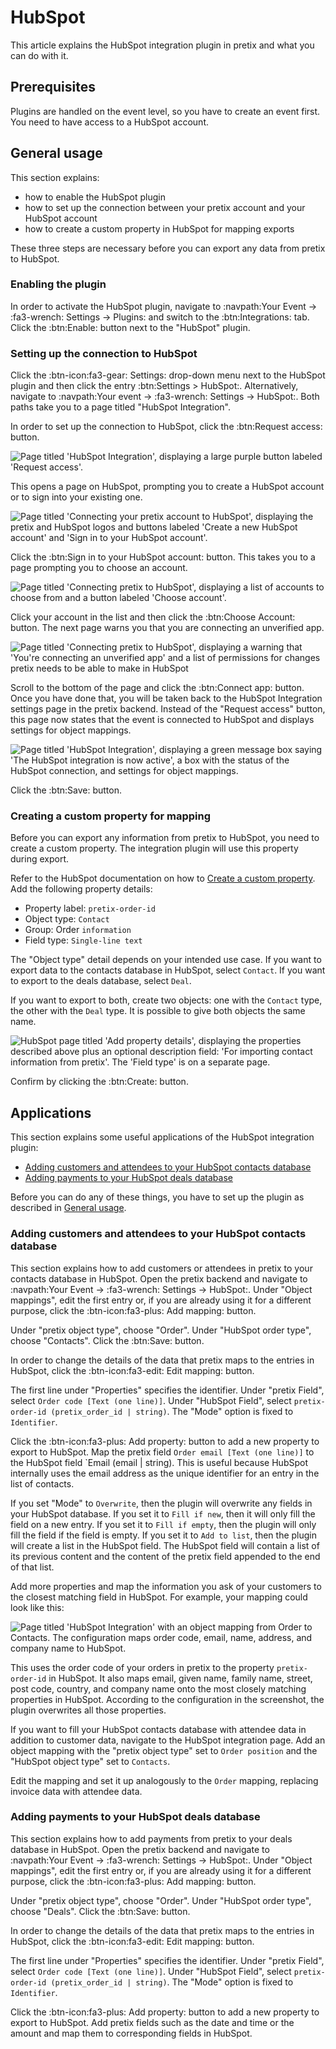 # HubSpot

This article explains the HubSpot integration plugin in pretix and what you can do with it. 

## Prerequisites

Plugins are handled on the event level, so you have to create an event first. 
You need to have access to a HubSpot account. 

## General usage

This section explains: 

 - how to enable the HubSpot plugin
 - how to set up the connection between your pretix account and your HubSpot account
 - how to create a custom property in HubSpot for mapping exports

These three steps are necessary before you can export any data from pretix to HubSpot. 

### Enabling the plugin

In order to activate the HubSpot plugin, navigate to :navpath:Your Event → :fa3-wrench: Settings → Plugins: and switch to the :btn:Integrations: tab. 
Click the :btn:Enable: button next to the "HubSpot" plugin. 

### Setting up the connection to HubSpot

Click the :btn-icon:fa3-gear: Settings: drop-down menu next to the HubSpot plugin and then click the entry :btn:Settings > HubSpot:. 
Alternatively, navigate to :navpath:Your event → :fa3-wrench: Settings → HubSpot:. 
Both paths take you to a page titled "HubSpot Integration". 

In order to set up the connection to HubSpot, click the :btn:Request access: button. 

![Page titled 'HubSpot Integration', displaying a large purple button labeled 'Request access'.](../../assets/screens/hubspot/request-access.png "HubSpot Integration Request access")

This opens a page on HubSpot, prompting you to create a HubSpot account or to sign into your existing one. 

![Page titled 'Connecting your pretix account to HubSpot', displaying the pretix and HubSpot logos and buttons labeled 'Create a new HubSpot account' and 'Sign in to your HubSpot account'.](../../assets/screens/hubspot/connecting.png "Connecting your pretix account to HubSpot")

Click the :btn:Sign in to your HubSpot account: button. 
This takes you to a page prompting you to choose an account. 

![Page titled 'Connecting pretix to HubSpot', displaying a list of accounts to choose from and a button labeled 'Choose account'.](../../assets/screens/hubspot/choose-account.png "Choose account")

Click your account in the list and then click the :btn:Choose Account: button. 
The next page warns you that you are connecting an unverified app. 

![Page titled 'Connecting pretix to HubSpot', displaying a warning that 'You're connecting an unverified app' and a list of permissions for changes pretix needs to be able to make in HubSpot](../../assets/screens/hubspot/connect-app.png "Connect app")

Scroll to the bottom of the page and click the :btn:Connect app: button. 
Once you have done that, you will be taken back to the HubSpot Integration settings page in the pretix backend. 
Instead of the "Request access" button, this page now states that the event is connected to HubSpot and displays settings for object mappings. 

![Page titled 'HubSpot Integration', displaying a green message box saying 'The HubSpot integration is now active', a box with the status of the HubSpot connection, and settings for object mappings.](../../assets/screens/hubspot/integration-active.png "HubSpot Integration active")

Click the :btn:Save: button. 

### Creating a custom property for mapping 

Before you can export any information from pretix to HubSpot, you need to create a custom property. 
The integration plugin will use this property during export. 

Refer to the HubSpot documentation on how to [Create a custom property](https://knowledge.hubspot.com/properties/create-and-edit-properties#create-a-custom-property).
Add the following property details: 

 - Property label: `pretix-order-id`
 - Object type: `Contact` 
 - Group: Order `information` 
 - Field type: `Single-line text` 

The "Object type" detail depends on your intended use case. 
If you want to export data to the contacts database in HubSpot, select `Contact`. 
If you want to export to the deals database, select `Deal`. 

If you want to export to both, create two objects: one with the `Contact` type, the other with the `Deal` type. 
It is possible to give both objects the same name. 

![HubSpot page titled 'Add property details', displaying the properties described above plus an optional description field: 'For importing contact information from pretix'. The 'Field type' is on a separate page. ](../../assets/screens/hubspot/property-details.png "HubSpot Add property details")

Confirm by clicking the :btn:Create: button. 

## Applications

This section explains some useful applications of the HubSpot integration plugin: 

 - [Adding customers and attendees to your HubSpot contacts database](hubspot.md#adding-customers-and-attendees-to-your-hubspot-contacts-database)
 - [Adding payments to your HubSpot deals database](hubspot.md#adding-payments-to-your-hubspot-deals-database)

Before you can do any of these things, you have to set up the plugin as described in [General usage](hubspot.md#general-usage). 

### Adding customers and attendees to your HubSpot contacts database

This section explains how to add customers or attendees in pretix to your contacts database in HubSpot. 
Open the pretix backend and navigate to :navpath:Your Event → :fa3-wrench: Settings → HubSpot:. 
Under "Object mappings", edit the first entry or, if you are already using it for a different purpose, click the :btn-icon:fa3-plus: Add mapping: button. 

Under "pretix object type", choose "Order". 
Under "HubSpot order type", choose "Contacts". 
Click the :btn:Save: button. 

In order to change the details of the data that pretix maps to the entries in HubSpot, click the :btn-icon:fa3-edit: Edit mapping: button. 

The first line under "Properties" specifies the identifier. 
Under "pretix Field", select `Order code [Text (one line)]`. 
Under "HubSpot Field", select `pretix-order-id (pretix_order_id | string)`. 
The "Mode" option is fixed to `Identifier`. 

Click the :btn-icon:fa3-plus: Add property: button to add a new property to export to HubSpot. 
Map the pretix field `Order email [Text (one line)]` to the HubSpot field `Email (email | string). 
This is useful because HubSpot internally uses the email address as the unique identifier for an entry in the list of contacts. 

If you set "Mode" to `Overwrite`, then the plugin will overwrite any fields in your HubSpot database. 
If you set it to `Fill if new`, then it will only fill the field on a new entry. 
If you set it to `Fill if empty`, then the plugin will only fill the field if the field is empty. 
If you set it to `Add to list`, then the plugin will create a list in the HubSpot field. 
The HubSpot field will contain a list of its previous content and the content of the pretix field appended to the end of that list. 

Add more properties and map the information you ask of your customers to the closest matching field in HubSpot. 
For example, your mapping could look like this: 

![Page titled 'HubSpot Integration' with an object mapping from Order to Contacts. The configuration maps order code, email, name, address, and company name to HubSpot.](../../assets/screens/hubspot/object-mapping-example.png "Object Mapping Example")

This uses the order code of your orders in pretix to the property `pretix-order-id` in HubSpot. 
It also maps email, given name, family name, street, post code, country, and company name onto the most closely matching properties in HubSpot. 
According to the configuration in the screenshot, the plugin overwrites all those properties. 

If you want to fill your HubSpot contacts database with attendee data in addition to customer data, navigate to the HubSpot integration page. 
Add an object mapping with the "pretix object type" set to `Order position` and the "HubSpot object type" set to `Contacts`. 

Edit the mapping and set it up analogously to the `Order` mapping, replacing invoice data with attendee data. 

### Adding payments to your HubSpot deals database

This section explains how to add payments from pretix to your deals database in HubSpot. 
Open the pretix backend and navigate to :navpath:Your Event → :fa3-wrench: Settings → HubSpot:. 
Under "Object mappings", edit the first entry or, if you are already using it for a different purpose, click the :btn-icon:fa3-plus: Add mapping: button. 

Under "pretix object type", choose "Order". 
Under "HubSpot order type", choose "Deals". 
Click the :btn:Save: button. 

In order to change the details of the data that pretix maps to the entries in HubSpot, click the :btn-icon:fa3-edit: Edit mapping: button. 

The first line under "Properties" specifies the identifier. 
Under "pretix Field", select `Order code [Text (one line)]`. 
Under "HubSpot Field", select `pretix-order-id (pretix_order_id | string)`. 
The "Mode" option is fixed to `Identifier`. 

Click the :btn-icon:fa3-plus: Add property: button to add a new property to export to HubSpot. 
Add pretix fields such as the date and time or the amount and map them to corresponding fields in HubSpot. 